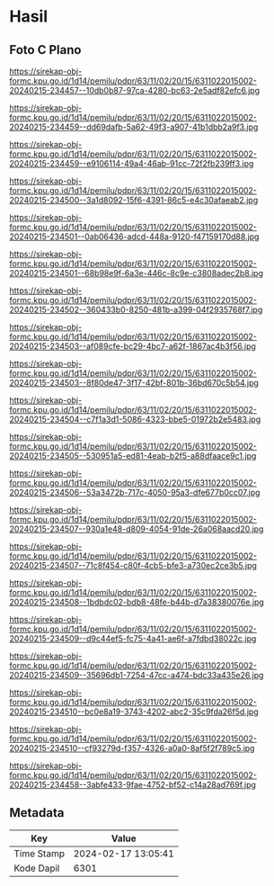 # Hasil

## Foto C Plano

https://sirekap-obj-formc.kpu.go.id/1d14/pemilu/pdpr/63/11/02/20/15/6311022015002-20240215-234457--10db0b87-97ca-4280-bc63-2e5adf82efc6.jpg

https://sirekap-obj-formc.kpu.go.id/1d14/pemilu/pdpr/63/11/02/20/15/6311022015002-20240215-234459--dd69dafb-5a62-49f3-a907-41b1dbb2a9f3.jpg

https://sirekap-obj-formc.kpu.go.id/1d14/pemilu/pdpr/63/11/02/20/15/6311022015002-20240215-234459--e9106114-49a4-46ab-91cc-72f2fb239ff3.jpg

https://sirekap-obj-formc.kpu.go.id/1d14/pemilu/pdpr/63/11/02/20/15/6311022015002-20240215-234500--3a1d8092-15f6-4391-86c5-e4c30afaeab2.jpg

https://sirekap-obj-formc.kpu.go.id/1d14/pemilu/pdpr/63/11/02/20/15/6311022015002-20240215-234501--0ab06436-adcd-448a-9120-f47159170d88.jpg

https://sirekap-obj-formc.kpu.go.id/1d14/pemilu/pdpr/63/11/02/20/15/6311022015002-20240215-234501--68b98e9f-6a3e-446c-8c9e-c3808adec2b8.jpg

https://sirekap-obj-formc.kpu.go.id/1d14/pemilu/pdpr/63/11/02/20/15/6311022015002-20240215-234502--360433b0-8250-481b-a399-04f2935768f7.jpg

https://sirekap-obj-formc.kpu.go.id/1d14/pemilu/pdpr/63/11/02/20/15/6311022015002-20240215-234503--af089cfe-bc29-4bc7-a62f-1867ac4b3f56.jpg

https://sirekap-obj-formc.kpu.go.id/1d14/pemilu/pdpr/63/11/02/20/15/6311022015002-20240215-234503--8f80de47-3f17-42bf-801b-36bd670c5b54.jpg

https://sirekap-obj-formc.kpu.go.id/1d14/pemilu/pdpr/63/11/02/20/15/6311022015002-20240215-234504--c7f1a3d1-5086-4323-bbe5-01972b2e5483.jpg

https://sirekap-obj-formc.kpu.go.id/1d14/pemilu/pdpr/63/11/02/20/15/6311022015002-20240215-234505--530951a5-ed81-4eab-b2f5-a88dfaace9c1.jpg

https://sirekap-obj-formc.kpu.go.id/1d14/pemilu/pdpr/63/11/02/20/15/6311022015002-20240215-234506--53a3472b-717c-4050-95a3-dfe677b0cc07.jpg

https://sirekap-obj-formc.kpu.go.id/1d14/pemilu/pdpr/63/11/02/20/15/6311022015002-20240215-234507--930a1e48-d809-4054-91de-26a068aacd20.jpg

https://sirekap-obj-formc.kpu.go.id/1d14/pemilu/pdpr/63/11/02/20/15/6311022015002-20240215-234507--71c8f454-c80f-4cb5-bfe3-a730ec2ce3b5.jpg

https://sirekap-obj-formc.kpu.go.id/1d14/pemilu/pdpr/63/11/02/20/15/6311022015002-20240215-234508--1bdbdc02-bdb8-48fe-b44b-d7a38380076e.jpg

https://sirekap-obj-formc.kpu.go.id/1d14/pemilu/pdpr/63/11/02/20/15/6311022015002-20240215-234509--d9c44ef5-fc75-4a41-ae6f-a7fdbd38022c.jpg

https://sirekap-obj-formc.kpu.go.id/1d14/pemilu/pdpr/63/11/02/20/15/6311022015002-20240215-234509--35696db1-7254-47cc-a474-bdc33a435e26.jpg

https://sirekap-obj-formc.kpu.go.id/1d14/pemilu/pdpr/63/11/02/20/15/6311022015002-20240215-234510--bc0e8a19-3743-4202-abc2-35c9fda26f5d.jpg

https://sirekap-obj-formc.kpu.go.id/1d14/pemilu/pdpr/63/11/02/20/15/6311022015002-20240215-234510--cf93279d-f357-4326-a0a0-8af5f2f789c5.jpg

https://sirekap-obj-formc.kpu.go.id/1d14/pemilu/pdpr/63/11/02/20/15/6311022015002-20240215-234458--3abfe433-9fae-4752-bf52-c14a28ad769f.jpg


## Metadata

| Key        | Value               |
| ---------- | ------------------- |
| Time Stamp | 2024-02-17 13:05:41 |
| Kode Dapil | 6301                |




